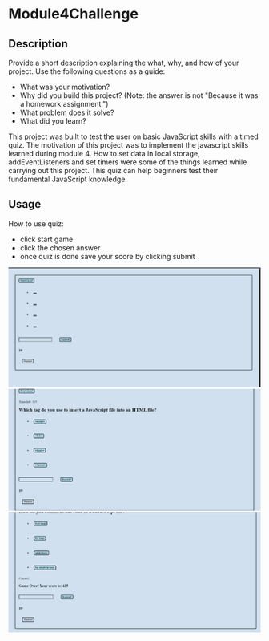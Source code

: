 # Module4Challenge

## Description

Provide a short description explaining the what, why, and how of your project. Use the following questions as a guide:

- What was your motivation?
- Why did you build this project? (Note: the answer is not "Because it was a homework assignment.")
- What problem does it solve?
- What did you learn?

This project was built to test the user on basic JavaScript skills with a timed quiz. The motivation of this project was to implement the javascript skills learned during module 4. How to set data in local storage, addEventListeners and set timers were some of the things learned while carrying out this project. This quiz can help beginners test their fundamental JavaScript knowledge.


## Usage

How to use quiz:

- click start game
- click the chosen answer
- once quiz is done save your score by clicking submit

<img src="./assets/images/Capture.PNG">
<img src="./assets/images/Capture2.PNG">
<img src="./assets/images/Capture3.PNG">




